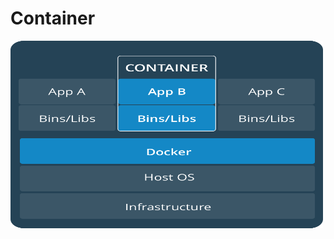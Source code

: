 # Container
<img src="./images/Container.png" alt="Description of Image" width="500" height="300"/>
